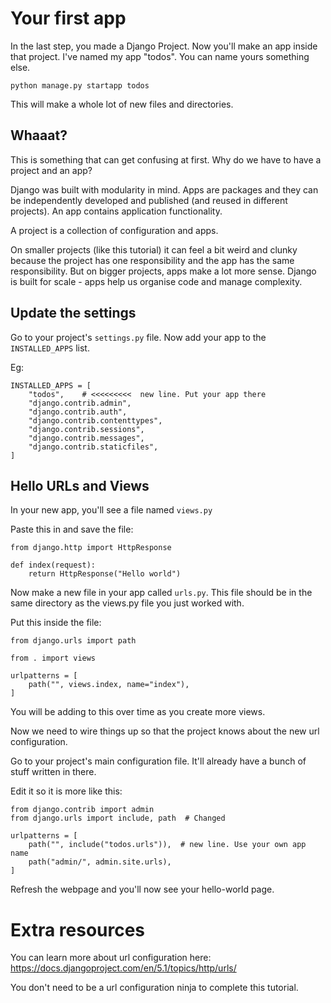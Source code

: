 # Your first app 

In the last step, you made a Django Project. Now you'll make an app inside that project. I've named my app "todos". You can name yours something else.

```
python manage.py startapp todos
```

This will make a whole lot of new files and directories.

## Whaaat?

This is something that can get confusing at first. Why do we have to have a project and an app?

Django was built with modularity in mind. Apps are packages and they can be independently developed and published (and reused in different projects). An app contains application functionality.

A project is a collection of configuration and apps. 

On smaller projects (like this tutorial) it can feel a bit weird and clunky because the project has one responsibility and the app has the same responsibility. But on bigger projects, apps make a lot more sense. Django is built for scale - apps help us organise code and manage complexity.

## Update the settings

Go to your project's `settings.py` file. Now add your app to the `INSTALLED_APPS` list.

Eg:
```
INSTALLED_APPS = [
    "todos",    # <<<<<<<<<  new line. Put your app there
    "django.contrib.admin",
    "django.contrib.auth",
    "django.contrib.contenttypes",
    "django.contrib.sessions",
    "django.contrib.messages",
    "django.contrib.staticfiles",
]
```

## Hello URLs and Views 

In your new app, you'll see a file named `views.py`

Paste this in and save the file:

```
from django.http import HttpResponse

def index(request):
    return HttpResponse("Hello world")
```

Now make a new file in your app called `urls.py`. This file should be in the same directory as the views.py file you just worked with.

Put this inside the file:

```
from django.urls import path

from . import views

urlpatterns = [
    path("", views.index, name="index"),
]
```

You will be adding to this over time as you create more views.

Now we need to wire things up so that the project knows about the new url configuration.

Go to your project's main configuration file. It'll already have a bunch of stuff written in there.

Edit it so it is more like this:

```
from django.contrib import admin
from django.urls import include, path  # Changed

urlpatterns = [
    path("", include("todos.urls")),  # new line. Use your own app name
    path("admin/", admin.site.urls),
]
```

Refresh the webpage and you'll now see your hello-world page.

# Extra resources

You can learn more about url configuration here: https://docs.djangoproject.com/en/5.1/topics/http/urls/

You don't need to be a url configuration ninja to complete this tutorial.

